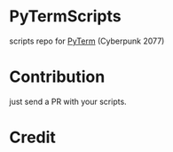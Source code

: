# PyTermScripts
scripts repo for [PyTerm](https://www.nexusmods.com/cyberpunk2077/mods/223) (Cyberpunk 2077)

# Contribution
just send a PR with your scripts.

# Credit
